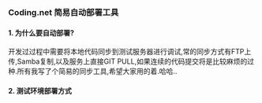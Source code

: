 ### Coding.net 简易自动部署工具
#### 1. 为什么要自动部署?
开发过过程中需要将本地代码同步到测试服务器进行调试,常的同步方式有FTP上传,Samba复制,以及服务上直接GIT PULL,如果连续的代码提交将是比较麻烦的过种.所有我写了个简易的同步工具,希望大家用的着.哈哈..

#### 2. 测试环境部署方式